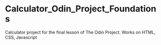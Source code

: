# Calculator_Odin_Project_Foundations
Calculator project for the final lesson of The Odin Project. Works on HTML, CSS, Javascript
